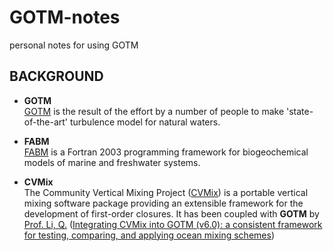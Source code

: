 # GOTM-notes
personal notes for using GOTM

## BACKGROUND  

- **GOTM**  
  [GOTM](https://gotm.net/portfolio/) is the result of the effort by a number of people to make 'state-of-the-art' turbulence model for natural waters.
  
- **FABM**  
  [FABM](https://github.com/fabm-model/fabm) is a Fortran 2003 programming framework for biogeochemical models of marine and freshwater systems.
  
- **CVMix**  
  The Community Vertical Mixing Project ([CVMix](http://cvmix.github.io/#top)) is a portable vertical mixing software package providing an extensible framework for the development of first-order closures.
  It has been coupled with **GOTM** by [Prof. Li, Q.](https://github.com/qingli411/gotmwork#Setup) ([Integrating CVMix into GOTM (v6.0): a consistent framework for testing, comparing, and applying ocean mixing schemes](https://gmd.copernicus.org/articles/14/4261/2021/))
